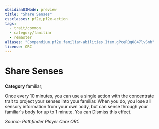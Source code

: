 ```yaml
---
obsidianUIMode: preview
title: "Share Senses"
cssclasses: pf2e,pf2e-action
tags:
  - trait/common
  - category/familiar
  - remaster
aliases: "Compendium.pf2e.familiar-abilities.Item.gPceRQqO847lvSnb"
license: ORC
---
```

# Share Senses

### 

**Category** familiar; 




Once every 10 minutes, you can use a single action with the concentrate trait to project your senses into your familiar. When you do, you lose all sensory information from your own body, but can sense through your familiar's body for up to 1 minute. You can Dismiss this effect.

*Source: Pathfinder Player Core*
*ORC*